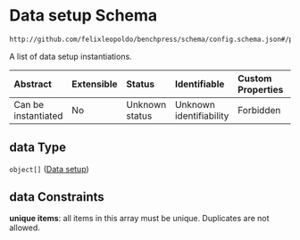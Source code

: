 # Data setup Schema

```txt
http://github.com/felixleopoldo/benchpress/schema/config.schema.json#/properties/benchmark_setup/properties/data
```

A list of data setup instantiations.

| Abstract            | Extensible | Status         | Identifiable            | Custom Properties | Additional Properties | Access Restrictions | Defined In                                                       |
| :------------------ | :--------- | :------------- | :---------------------- | :---------------- | :-------------------- | :------------------ | :--------------------------------------------------------------- |
| Can be instantiated | No         | Unknown status | Unknown identifiability | Forbidden         | Allowed               | none                | [config.schema.json*](config.schema.json "open original schema") |

## data Type

`object[]` ([Data setup](config-definitions-data-setup.md))

## data Constraints

**unique items**: all items in this array must be unique. Duplicates are not allowed.
